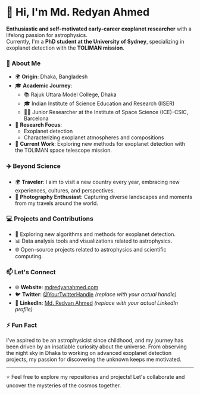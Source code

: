 # 👋 Hi, I'm Md. Redyan Ahmed

**Enthusiastic and self-motivated early-career exoplanet researcher** with a lifelong passion for astrophysics.  
Currently, I'm a **PhD student at the University of Sydney**, specializing in exoplanet detection with the **TOLIMAN mission**.

### 🌌 About Me
- 🌍 **Origin**: Dhaka, Bangladesh
- 🎓 **Academic Journey**:  
  - 📚 Rajuk Uttara Model College, Dhaka  
  - 🎓 Indian Institute of Science Education and Research (IISER)  
  - 🧑‍🔬 Junior Researcher at the Institute of Space Science (ICE)-CSIC, Barcelona  
- 🔬 **Research Focus**:  
  - Exoplanet detection  
  - Characterizing exoplanet atmospheres and compositions  
- 🚀 **Current Work**: Exploring new methods for exoplanet detection with the TOLIMAN space telescope mission.

### ✈️ Beyond Science
- 🌍 **Traveler**: I aim to visit a new country every year, embracing new experiences, cultures, and perspectives.
- 📸 **Photography Enthusiast**: Capturing diverse landscapes and moments from my travels around the world.

### 💻 Projects and Contributions
- 🔭 Exploring new algorithms and methods for exoplanet detection.
- 📊 Data analysis tools and visualizations related to astrophysics.
- 🌐 Open-source projects related to astrophysics and scientific computing.

### 📫 Let's Connect
- 🌐 **Website**: [mdredyanahmed.com](http://www.mdredyanahmed.com)
- 🐦 **Twitter**: [@YourTwitterHandle](https://twitter.com/YourTwitterHandle) *(replace with your actual handle)*
- 💼 **LinkedIn**: [Md. Redyan Ahmed](https://www.linkedin.com/in/YourLinkedInProfile) *(replace with your actual LinkedIn profile)*

### ⚡ Fun Fact
I've aspired to be an astrophysicist since childhood, and my journey has been driven by an insatiable curiosity about the universe. From observing the night sky in Dhaka to working on advanced exoplanet detection projects, my passion for discovering the unknown keeps me motivated.

---

⭐️ Feel free to explore my repositories and projects! Let's collaborate and uncover the mysteries of the cosmos together.


<!---
mdredyanahmed/mdredyanahmed is a ✨ special ✨ repository because its `README.md` (this file) appears on your GitHub profile.
You can click the Preview link to take a look at your changes.
--->

